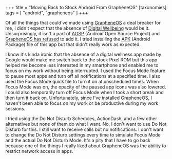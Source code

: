 +++
title = "Moving Back to Stock Android From GrapheneOS"
[taxonomies]
tags = [ "android", "grapheneos" ]
+++

Of all the things that could've made using [GrapheneOS][1] a deal breaker for me, I didn't expect
that the absence of [Digital Wellbeing][2] would be it. Unsurprisingly, it isn't a part of <abbr
title="Android Open Source Project">AOSP</abbr> (Android Open Source Project) and [GrapheneOS has
refused][3] to add it. I tried installing the <abbr title="Android Package">APK</abbr> (Android
Package) file of this app but that didn't really work as expected.

I know it's kinda ironic that the absence of a digital wellness app made by Google would make me
switch back to the stock Pixel ROM but this app helped me become less interested in my smartphone
and enabled me to focus on my work without being interrupted. I used the Focus Mode feature to pause
most apps and turn off all notifications at a specified time. I also used the Focus Mode quick tile
to turn it on at unscheduled times. When Focus Mode was on, the opacity of the paused app icons was
also lowered. I could also temporarily turn off Focus Mode when I took a short break and then turn
it back on. Unfortunately, since I've installed GrapheneOS, I haven't been able to focus on my work
or be productive during my work sessions.

I tried using the Do Not Disturb Schedules, ActionDash, and a few other alternatives but none of
them do what I want. No, I don't want to use Do Not Disturb for this. I still want to receive calls
but no notifications. I don't want to change the Do Not Disturb settings every time to simulate
Focus Mode and the actual Do Not Disturb Mode. It's a pity that I have to go back because one of the
things I really liked about GrapheneOS was the ability to restrict network access in apps.

[1]: https://grapheneos.org/
[2]: https://www.android.com/digital-wellbeing/
[3]: https://github.com/GrapheneOS/os-issue-tracker/issues/920
